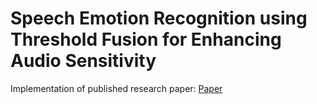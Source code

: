 # Speech Emotion Recognition using Threshold Fusion for Enhancing Audio Sensitivity

Implementation of published research paper: [Paper](https://scholar.google.com/citations?view_op=view_citation&hl=sv&user=R9zjFqAAAAAJ&citation_for_view=R9zjFqAAAAAJ:u5HHmVD_uO8C)
